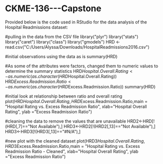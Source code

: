 # CKME-136---Capstone

Provided below is the code used in RStudio for the data analysis of the Hospital Readmissions dataset:

#pulling in the data from the CSV file
library("plyr")
library("stats")
library("caret")
library("class")
library("gmodels")
HRD <- read.csv("C:/Users/Alyssa/Downloads/HospitalReadmissions2016.csv")

#initial observations using the data as is
summary(HRD)

#As some of the attributes were factors, changed them to numeric values to determine the summary statistics
HRD$Hospital.Overall.Rating <- as.numeric(as.character(HRD$Hospital.Overall.Rating))
HRD$Excess.Readmission.Ratio <- as.numeric(as.character(HRD$Excess.Readmission.Ratio))
summary(HRD)

#initial look at relationship between ratio and overall rating
plot(HRD$Hospital.Overall.Rating,HRD$Excess.Readmission.Ratio,main = "Hospital Rating vs. Excess Readmission Ratio", xlab="Hospital Overall Rating", ylab ="Excess Readmission Ratio")

#cleaning the data to remove the values that are unavailable
HRD2<-HRD[!(HRD[,7]=="Not Available"),]
HRD3<-HRD2[!(HRD2[,13]=="Not Available"),]
HRD3<-HRD3[!(HRD3[,13]=="#N/A"),]

#new plot with the cleaned dataset
plot(HRD3$Hospital.Overall.Rating,HRD3$Excess.Readmission.Ratio,main = "Hospital Rating vs. Excess Readmission Ratio - Cleaned", xlab="Hospital Overall Rating", ylab ="Excess Readmission Ratio")
